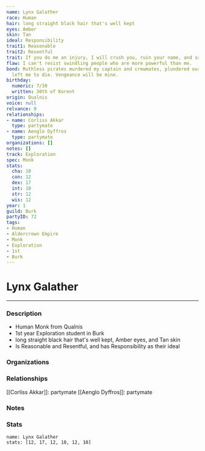 ```yaml
---
name: Lynx Galather
race: Human
hair: long straight black hair that's well kept
eyes: Amber
skin: Tan
ideal: Responsibility
trait1: Reasonable
trait2: Resentful
trait: If you do me an injury, I will crush you, ruin your name, and salt your fields.
flaw: I can't resist swindling people who are more powerful than me.
bond: Ruthless pirates murdered my captain and crewmates, plundered our ship, and
  left me to die. Vengeance will be mine.
birthday:
  numeric: 7/30
  written: 30th of Korent
origin: Qualnis
voice: null
relvance: 0
relationships:
- name: Corliss Akkar
  type: partymate
- name: Aenglo Dyffros
  type: partymate
organizations: []
notes: []
track: Exploration
spec: Monk
stats:
  cha: 10
  con: 12
  dex: 17
  int: 10
  str: 12
  wis: 12
year: 1
guild: Burk
partyID: 72
tags:
- Human
- Aldercrown Empire
- Monk
- Exploration
- 1st
- Burk
---
```

# Lynx Galather
---
### Description
- Human Monk from Qualnis
- 1st year Exploration student in Burk
- long straight black hair that's well kept, Amber eyes, and Tan skin
- Is Reasonable and Resentful, and has Responsibility as their ideal

### Organizations

### Relationships
[[Corliss Akkar]]: partymate
[[Aenglo Dyffros]]: partymate

### Notes

### Stats
```statblock
name: Lynx Galather
stats: [12, 17, 12, 10, 12, 10]
```